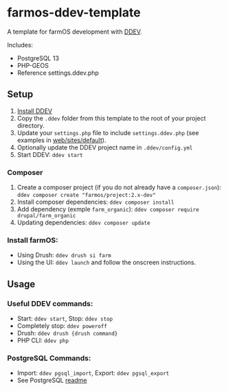 # farmos-ddev-template

A template for farmOS development with [DDEV](https://ddev.com).

Includes:
- PostgreSQL 13
- PHP-GEOS
- Reference settings.ddev.php

## Setup

1. [Install DDEV](https://ddev.com/get-started)
1. Copy the `.ddev` folder from this template to the root of your project directory.
1. Update your `settings.php` file to include `settings.ddev.php` (see examples in [web/sites/default](web/sites/default)).
1. Optionally update the DDEV project name in `.ddev/config.yml`
1. Start DDEV: `ddev start`

### Composer
1. Create a composer project (if you do not already have a `composer.json`): `ddev composer create "farmos/project:2.x-dev"`
1. Install composer dependencies: `ddev composer install`
1. Add dependency (exmple `farm_organic`): `ddev composer require drupal/farm_organic`
1. Updating dependencies: `ddev composer update`

### Install farmOS:
- Using Drush: `ddev drush si farm`
- Using the UI: `ddev launch` and follow the onscreen instructions.

## Usage

### Useful DDEV commands:
- Start: `ddev start`, Stop: `ddev stop`
- Completely stop: `ddev poweroff`
- Drush: `ddev drush {drush command}`
- PHP CLI: `ddev php`

### PostgreSQL Commands:
- Import: `ddev pgsql_import`, Export: `ddev pgsql_export`
- See PostgreSQL [readme](.ddev/commands/postgres/README.md)

